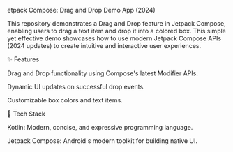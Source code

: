 etpack Compose: Drag and Drop Demo App (2024)

This repository demonstrates a Drag and Drop feature in Jetpack Compose, enabling users to drag a text item and drop it into a colored box. This simple yet effective demo showcases how to use modern Jetpack Compose APIs (2024 updates) to create intuitive and interactive user experiences.


✨ Features

Drag and Drop functionality using Compose's latest Modifier APIs.

Dynamic UI updates on successful drop events.

Customizable box colors and text items.

🔨 Tech Stack

Kotlin: Modern, concise, and expressive programming language.

Jetpack Compose: Android's modern toolkit for building native UI.
